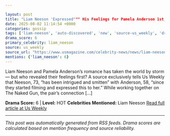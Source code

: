 ```yaml
---

layout: post
title: "Liam Neeson 'Expressed""" His Feelings for Pamela Anderson 1st, Was 'Smitten"""
date: 2025-08-02 11:14:54 +0000
categories: gossip
tags: ['liam-neeson', 'auto-discovered', 'new', 'source-us_weekly', 'drama-hot']
drama_score: 6
primary_celebrity: liam_neeson
source: us_weekly
source_url: "https://www.usmagazine.com/celebrity-news/news/liam-neeson-fell-for-pamela-anderson-on-set-expressed-feelings-1st/"""
mentions: {'liam_neeson': 6}
---
```


Liam Neeson and Pamela Anderson’s romance has taken the world by storm — but who revealed their feelings first? A source exclusively tells Us Weekly that Neeson, 73, “has been intrigued and smitten” with Anderson, 58, “since they started filming and expressed this to her.” While working together on The Naked Gun, the pair’s connection […]

**Drama Score:** 6 | **Level:** HOT **Celebrities Mentioned:** Liam Neeson [Read full article at Us Weekly](https://www.usmagazine.com/celebrity-news/news/liam-neeson-fell-for-pamela-anderson-on-set-expressed-feelings-1st/)

---

*This post was automatically generated from RSS feeds. Drama scores are calculated based on mention frequency and source reliability.*